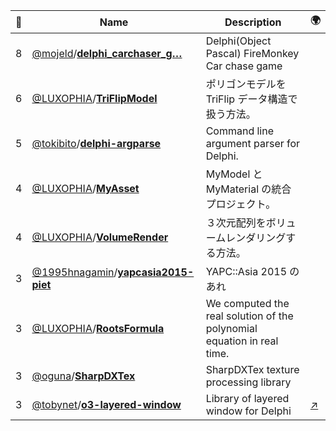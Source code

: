 |:star2: | Name | Description | 🌍|
|---|---|---|---|
|8|[@mojeld](https://github.com/mojeld)/[**delphi_carchaser_g…**](https://github.com/mojeld/delphi_carchaser_game)|Delphi(Object Pascal) FireMonkey Car chase game||
|6|[@LUXOPHIA](https://github.com/LUXOPHIA)/[**TriFlipModel**](https://github.com/LUXOPHIA/TriFlipModel)|ポリゴンモデルを TriFlip データ構造で扱う方法。||
|5|[@tokibito](https://github.com/tokibito)/[**delphi-argparse**](https://github.com/tokibito/delphi-argparse)|Command line argument parser for Delphi.||
|4|[@LUXOPHIA](https://github.com/LUXOPHIA)/[**MyAsset**](https://github.com/LUXOPHIA/MyAsset)|MyModel と MyMaterial の統合プロジェクト。||
|4|[@LUXOPHIA](https://github.com/LUXOPHIA)/[**VolumeRender**](https://github.com/LUXOPHIA/VolumeRender)|３次元配列をボリュームレンダリングする方法。||
|3|[@1995hnagamin](https://github.com/1995hnagamin)/[**yapcasia2015-piet**](https://github.com/1995hnagamin/yapcasia2015-piet)|YAPC::Asia 2015 のあれ||
|3|[@LUXOPHIA](https://github.com/LUXOPHIA)/[**RootsFormula**](https://github.com/LUXOPHIA/RootsFormula)|We computed the real solution of the polynomial equation in real time.||
|3|[@oguna](https://github.com/oguna)/[**SharpDXTex**](https://github.com/oguna/SharpDXTex)|SharpDXTex texture processing library||
|3|[@tobynet](https://github.com/tobynet)/[**o3-layered-window**](https://github.com/tobynet/o3-layered-window)|Library of layered window for Delphi|[:arrow_upper_right:](http://tobysoft.net/wiki/index.php?Delphi%2FO3LayeredWindow)|

